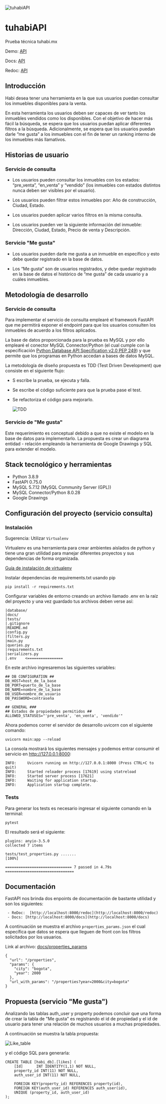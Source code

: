 ![tuhabiAPI](docs/images/header.gif)
# tuhabiAPI

Prueba técnica tuhabi.mx

Demo: [API](http://ec2-52-90-21-171.compute-1.amazonaws.com:8000/)

Docs: [API](http://ec2-52-90-21-171.compute-1.amazonaws.com:8000/docs) 

Redoc: [API](http://ec2-52-90-21-171.compute-1.amazonaws.com:8000/redoc)

## Introducción

Habi desea tener una herramienta en la que sus usuarios puedan consultar los 
inmuebles disponibles para la venta. 

En esta herramienta los usuarios deben ser capaces de ver tanto los inmuebles 
vendidos como los disponibles. Con el objetivo de hacer más fácil la búsqueda, 
se espera que los usuarios puedan aplicar diferentes filtros a la búsqueda.
Adicionalmente, se espera que los usuarios puedan darle “me gusta” a los 
inmuebles con el fin de tener un ranking interno de los inmuebles más 
llamativos.

## Historias de usuario

### Servicio de consulta

- Los usuarios pueden consultar los inmuebles con los estados: “pre_venta”, 
  “en_venta” y “vendido” (los inmuebles con estados distintos nunca deben 
  ser visibles por el usuario).
  
- Los usuarios pueden filtrar estos inmuebles por: Año de construcción,
  Ciudad, Estado.
  
- Los usuarios pueden aplicar varios filtros en la misma consulta.
  
- Los usuarios pueden ver la siguiente información del inmueble: Dirección, 
  Ciudad, Estado, Precio de venta y Descripción.

### Servicio "Me gusta"

- Los usuarios pueden darle me gusta a un inmueble en específico y esto 
  debe quedar registrado en la base de datos.
  
- Los “Me gusta” son de usuarios registrados, y debe quedar registrado en 
  la base de datos el histórico de “me gusta” de cada usuario y a cuáles 
  inmuebles.
  
## Metodología de desarrollo

### Servicio de consulta

Para implementar el servicio de consulta emplearé
el framework FastAPI que me permitirá exponer el endpoint para que 
los usuarios consulten los inmuebles de acuerdo a los filtros aplicados.

La base de datos proporcionada para la prueba es MySQL y por ello 
emplearé el conector MySQL Connector/Python (el cual cumple con la 
especificación [Python Database API Specification v2.0 PEP 249](
https://peps.python.org/pep-0249/))
y que permite que los programas en Python accedan a bases de datos 
MySQL.

La metodología de diseño propuesta es TDD (Test Driven Development) que 
consiste en el siguiente flujo:
  
* S escribe la prueba, se ejecuta y falla.
* Se escribe el código suficiente para que la 
    prueba pase el test.
* Se refactoriza el código para mejorarlo.
  
  ![TDD](docs/images/tdd.png)

### Servicio de "Me gusta"

Este requerimiento es conceptual debido a que no existe el modelo en la 
base de datos para implementarlo. La propuesta es crear un diagrama 
entidad - relación empleando la herramienta de Google 
Drawings y SQL para extender el modelo.

## Stack tecnológico y herramientas

- Python 3.8.9
- FastAPI 0.75.0
- MySQL 5.7.12 (MySQL Community Server (GPL))
- MySQL Connector/Python  8.0.28
- Google Drawings

## Configuración del proyecto (servicio consulta)

### Instalación
Sugerencia: Utilizar ``` Virtualenv ```

Virtualenv es una herramienta para crear ambientes aislados de python
y tiene una gran utilidad para manejar diferentes proyectos
y sus dependencias de forma organizada.

[Guía de instalación de virtualenv](https://virtualenv.pypa.io/)

Instalar dependencias de requirements.txt usando pip
```
pip install -r requirements.txt
```

Configurar variables de entorno 
creando un archivo llamado .env 
en la raíz del proyecto y una vez guardado 
tus archivos deben verse así:
```
|database/
|docs/
|tests/
|.gitignore
|README.md
|config.py
|filters.py
|main.py
|queries.py
|requirements.txt
|serializers.py
|.env    <================
```

En este archivo ingresaremos las siguientes variables:
```
## DB CONFIGURATION ##
DB_HOST=host_de_la_base
DB_PORT=puerto_de_la_base
DB_NAME=nombre_de_la_base
DB_USER=nombre_de_usuario
DB_PASSWORD=contraseña

## GENERAL ###
## Estados de propiedades permitidos ##
ALLOWED_STATUSES="'pre_venta', 'en_venta', 'vendido'"
```

Ahora podemos correr el servidor de desarrollo uvicorn
con el siguiente comando:
```
uvicorn main:app --reload
```

La consola mostrará los siguientes mensajes y podemos
entrar consumir el servicio en http://127.0.0.1:8000:
```
INFO:     Uvicorn running on http://127.0.0.1:8000 (Press CTRL+C to quit)
INFO:     Started reloader process [17619] using statreload
INFO:     Started server process [17621]
INFO:     Waiting for application startup.
INFO:     Application startup complete.
```

### Tests
Para generar los tests es necesario ingresar el siguiente
comando en la terminal:

```
pytest
```

El resultado será el siguiente:

```
plugins: anyio-3.5.0
collected 7 items                                                              

tests/test_properties.py .......                                         [100%]

============================== 7 passed in 4.79s ===============================
```
## Documentación
FastAPI nos brinda dos enpoints de documentación de bastante
utilidad y son los siguientes:
```
 - ReDoc:  [http://localhost:8000/redoc](http://localhost:8000/redoc)
 - Docs: [http://localhost:8000/docs](http://localhost:8000/docs)
```

A continuación se muestra el archivo ```properties_params.json```
el cual específica que datos se espera que lleguen de front con los
filtros solicitados por los usuarios.

Link al archivo: [docs/properties_params](
https://github.com/Lawlet2/tuhabi_test/blob/development/docs/properties_params.json
)
```
{
  "url": "/properties",
  "params": {
    "city": "bogota",
    "year": 2000
  },
  "url_with_params": "/properties?year=2000&city=bogota"
}
```

## Propuesta (servicio "Me gusta")
Analizando las tablas auth_user y property podemos concluir
que una forma de crear la tabla de "Me gusta" es registrando
el id de propiedad y el id de usuario para tener una relación
de muchos usuarios a muchas propiedades.

A continuación se muestra la tabla propuesta:

![Like_table](docs/images/like_table.jpg)

y el código SQL para generarla:

```
CREATE TABLE [habi_db].[likes] (
    [Id]      INT IDENTITY(1,1) NOT NULL,
    property_id INT(11) NOT NULL,
    auth_user_id INT(11) NOT NULL,

    FOREIGN KEY(property_id) REFERENCES property(id),
    FOREIGN KEY(auth_user_id) REFERENCES auth_user(id),
    UNIQUE (property_id, auth_user_id)
);
```








